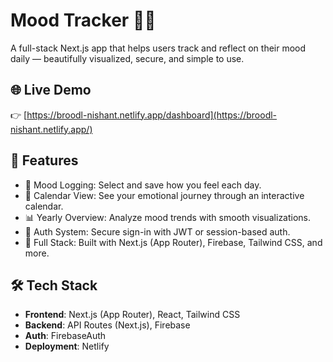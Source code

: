 # Mood Tracker 🧠✨

A full-stack Next.js app that helps users track and reflect on their mood daily — beautifully visualized, secure, and simple to use.

## 🌐 Live Demo

👉 [https://broodl-nishant.netlify.app/dashboard](https://broodl-nishant.netlify.app/)

## 📌 Features

- 🧠 Mood Logging: Select and save how you feel each day.
- 📆 Calendar View: See your emotional journey through an interactive calendar.
- 📊 Yearly Overview: Analyze mood trends with smooth visualizations.
- 🔐 Auth System: Secure sign-in with JWT or session-based auth.
- 📁 Full Stack: Built with Next.js (App Router), Firebase, Tailwind CSS, and more.

## 🛠 Tech Stack

- **Frontend**: Next.js (App Router), React, Tailwind CSS
- **Backend**: API Routes (Next.js), Firebase
- **Auth**: FirebaseAuth
- **Deployment**: Netlify
